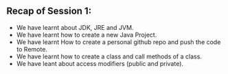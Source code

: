 ## Recap of Session 1:

- We have learnt about JDK, JRE and JVM.
- We have learnt how to create a new Java Project.
- We have learnt How to create a personal github repo and push the code to Remote.
- We have learnt how to create a class and call methods of a class.
- We have leant about access modifiers (public and private).
